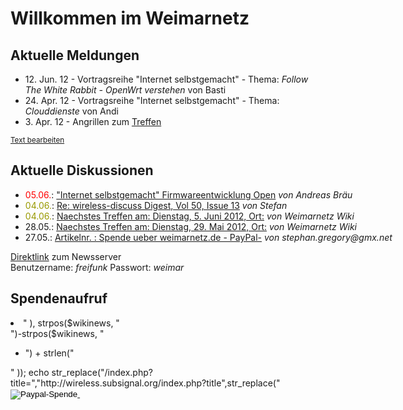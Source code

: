 # Willkommen im Weimarnetz


## Aktuelle Meldungen

<div class="row">
<div class="span6">
<!--
  TODO: get recent articles from wiki via JSON
  (http://www.mediawiki.org/wiki/API:Tutorial)
-->
  <ul>
    <li> 12. Jun. 12 - Vortragsreihe "Internet selbstgemacht" - Thema: <i>Follow The White Rabbit - OpenWrt verstehen</i> von Basti
</li>
    <li> 24. Apr. 12 - Vortragsreihe "Internet selbstgemacht" - Thema: <i>Clouddienste</i> von Andi
</li>
    <li> 3. Apr. 12 - Angrillen zum <a target="_blank" href="http://wireless.subsignal.org/index.php?titleTreffen" title="Treffen">Treffen</a>
</li>
  </ul>
	</div>
	<div class="span6">                                                                                                          
		<a href="http://wireless.subsignal.org/index.php?title=Vorlage:Startseite.Aktuelles&action=edit" target="_blank"><small>Text bearbeiten</small></a>
  </div>
</div>      	
<h2>Aktuelle Diskussionen</h2>
<div class="row">
<div class="span6">
<!--
  TODO: get recent articles from news via JSON
-->
  <ul>
    <li><nobr><span class="np_thread_line_text"><font color="red">05.06.</font>: <a target="_blank" href="http://news.weimarnetz.de/newsgroups/article.php?id=2852&amp;group=freifunk.de.weimar.discuss#2852">"Internet selbstgemacht"  Firmwareentwicklung Open</a> <i>von Andreas Bräu</i></span></nobr></li>
    <li><nobr><span class="np_thread_line_text"><font color="#999900">04.06.</font>: <a target="_blank" href="http://news.weimarnetz.de/newsgroups/article.php?id=2843&amp;group=freifunk.de.weimar.discuss#2843">Re: wireless-discuss Digest,  Vol 50, Issue 13</a> <i>von Stefan</i></span></nobr></li>
    <li><nobr><span class="np_thread_line_text"><font color="#999900">04.06.</font>: <a target="_blank" href="http://news.weimarnetz.de/newsgroups/article.php?id=2849&amp;group=freifunk.de.weimar.discuss#2849">Naechstes Treffen am: Dienstag, 5. Juni 2012, Ort:</a> <i>von Weimarnetz Wiki</i></span></nobr></li>
    <li><nobr><span class="np_thread_line_text">28.05.: <a target="_blank" href="http://news.weimarnetz.de/newsgroups/article.php?id=2848&amp;group=freifunk.de.weimar.discuss#2848">Naechstes Treffen am: Dienstag, 29. Mai 2012, Ort:</a> <i>von Weimarnetz Wiki</i></span></nobr></li>
    <li><nobr><span class="np_thread_line_text">27.05.: <a target="_blank" href="http://news.weimarnetz.de/newsgroups/article.php?id=2845&amp;group=freifunk.de.weimar.discuss#2845">Artikelnr. : Spende ueber  weimarnetz.de - PayPal-</a> <i>von stephan.gregory@gmx.net</i></span></nobr>
    </li>
  </ul>
	</div>
	<div class="span6">
	<A HREF="./news.php" target="_blank" >Direktlink</A> zum Newsserver<br>Benutzername: <I>freifunk</I> Passwort: <I>weimar</I>
	</div>
	</div>
	<h2>Spendenaufruf</h2>
	<div class="row">
	<div class="span6"><?php
	$wikinews=file_get_contents("http://wireless.subsignal.org/index.php?title=Vorlage:Spendenaufruf");
	$wikinews=substr($wikinews, strpos($wikinews, "<ul><li>" ), strpos($wikinews, "</li></ul>")-strpos($wikinews, "<ul><li>") + strlen("</li></ul>" ));
	echo str_replace("/index.php?title=","http://wireless.subsignal.org/index.php?title",str_replace("<a href=", "<a target=_blank href=",$wikinews) );
	?></div>
	<div class="span6">
<form action="https://www.paypal.com/cgi-bin/webscr"
method="post">
<input type="hidden" name="cmd" value="_xclick" />
<input type="hidden" name="business"
value="wireless-discuss@subsignal.org" />
<input type="hidden" name="item_name"
value="Weimarnetz e.V. Einzelspende" />
<input type="hidden" name="item_number"
value=": Spende ueber weimarnetz.de" />
<input type="hidden" name="amount" value="" />
<input type="hidden" name="lc" value="DE" />
<input type="image"
src="http://www.paypal.com/de_DE/DE/i/btn/btn_donateCC_LG.gif"
title="Paypal-Spende"
border="0" name="submit" alt="Paypal-Spende" />
<img alt="" border="0"
src="http://www.paypal.com/de_DE/i/scr/pixel.gif"
width="1" height="1" />
<input type="hidden" name="no_shipping" value="2" />
<input type="hidden" name="no_note" value="1" />
<input type="hidden" name="currency_code" value="EUR" />
<input type="hidden" name="tax" value="0" />
<input type="hidden" name="bn" value="IC_Beispiel" />
</form>
</div>
</div>